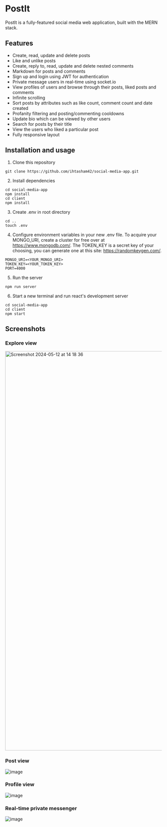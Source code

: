 # PostIt
PostIt is a fully-featured social media web application, built with the MERN stack.  

## Features
- Create, read, update and delete posts
- Like and unlike posts
- Create, reply to, read, update and delete nested comments
- Markdown for posts and comments
- Sign up and login using JWT for authentication
- Private message users in real-time using socket.io
- View profiles of users and browse through their posts, liked posts and comments
- Infinite scrolling 
- Sort posts by attributes such as like count, comment count and date created
- Profanity filtering and posting/commenting cooldowns
- Update bio which can be viewed by other users
- Search for posts by their title
- View the users who liked a particular post
- Fully responsive layout

## Installation and usage
1) Clone this repository  
```
git clone https://github.com/ihtasham42/social-media-app.git
```
2) Install dependencies  
```
cd social-media-app  
npm install
cd client
npm install
```
3) Create .env in root directory
```
cd ..
touch .env
```
4) Configure environment variables in your new .env file. To acquire your MONGO_URI, create a cluster for free over at https://www.mongodb.com/. The TOKEN_KEY is a secret key of your choosing, you can generate one at this site: https://randomkeygen.com/.
```
MONGO_URI=<YOUR_MONGO_URI> 
TOKEN_KEY=<YOUR_TOKEN_KEY>
PORT=4000
```
5) Run the server
```
npm run server
```
6) Start a new terminal and run react's development server
```
cd social-media-app
cd client
npm start
```

## Screenshots
### Explore view
<img width="1285" alt="Screenshot 2024-05-12 at 14 18 36" src="https://github.com/SuperDev12/Mongo_Project/assets/94687428/546c49ed-3491-4de1-a63a-2d9d9508d45d">

### Post view
![image](https://github.com/SuperDev12/Mongo_Project/assets/94687428/bc54f086-69aa-4680-b2f1-61e0c8097efd)

### Profile view
![image](https://github.com/SuperDev12/Mongo_Project/assets/94687428/16430619-2a2b-460d-ab66-3a09c6c7c3f1)

### Real-time private messenger
![image](https://github.com/SuperDev12/Mongo_Project/assets/94687428/3e6bf9c4-8ca3-46f9-ac13-b5df16f2bfa7)

